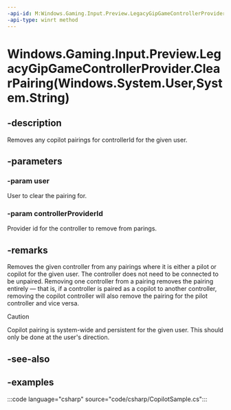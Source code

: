 ```yaml
---
-api-id: M:Windows.Gaming.Input.Preview.LegacyGipGameControllerProvider.ClearPairing(Windows.System.User,System.String)
-api-type: winrt method
---
```


# Windows.Gaming.Input.Preview.LegacyGipGameControllerProvider.ClearPairing(Windows.System.User,System.String)

<!--
public static void ClearPairing (Windows.System.User user, string controllerProviderId);
-->

## -description

Removes any copilot pairings for controllerId for the given user.

## -parameters

### -param user

User to clear the pairing for.

### -param controllerProviderId

Provider id for the controller to remove from parings.

## -remarks

Removes the given controller from any pairings where it is either a pilot or copilot for the given user. The controller does not need to be connected to be unpaired. Removing one controller from a pairing removes the pairing entirely &mdash; that is, if a controller is paired as a copilot to another controller, removing the copilot controller will also remove the pairing for the pilot controller and vice versa.

> [!CAUTION]
> Copilot pairing is system-wide and persistent for the given user. This should only be done at the user's direction.

## -see-also

## -examples

:::code language="csharp" source="code/csharp/CopilotSample.cs":::
